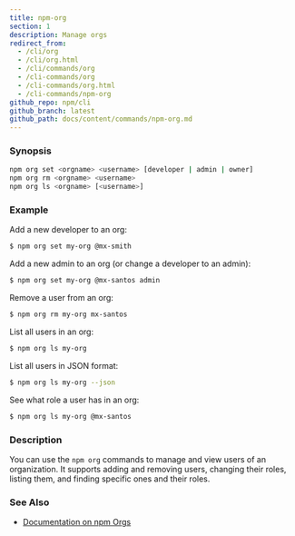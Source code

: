 ```yaml
---
title: npm-org
section: 1
description: Manage orgs
redirect_from:
  - /cli/org
  - /cli/org.html
  - /cli/commands/org
  - /cli-commands/org
  - /cli-commands/org.html
  - /cli-commands/npm-org
github_repo: npm/cli
github_branch: latest
github_path: docs/content/commands/npm-org.md
---
```


### Synopsis

```bash
npm org set <orgname> <username> [developer | admin | owner]
npm org rm <orgname> <username>
npm org ls <orgname> [<username>]
```

### Example

Add a new developer to an org:

```bash
$ npm org set my-org @mx-smith
```

Add a new admin to an org (or change a developer to an admin):

```bash
$ npm org set my-org @mx-santos admin
```

Remove a user from an org:

```bash
$ npm org rm my-org mx-santos
```

List all users in an org:

```bash
$ npm org ls my-org
```

List all users in JSON format:

```bash
$ npm org ls my-org --json
```

See what role a user has in an org:

```bash
$ npm org ls my-org @mx-santos
```

### Description

You can use the `npm org` commands to manage and view users of an organization.
It supports adding and removing users, changing their roles, listing them, and
finding specific ones and their roles.

### See Also

* [Documentation on npm Orgs](https://docs.npmjs.com/orgs/)
